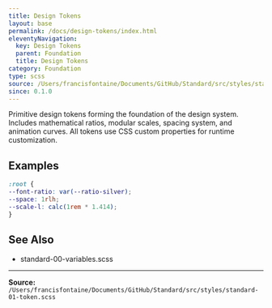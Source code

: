 ```yaml
---
title: Design Tokens
layout: base
permalink: /docs/design-tokens/index.html
eleventyNavigation:
  key: Design Tokens
  parent: Foundation
  title: Design Tokens
category: Foundation
type: scss
source: /Users/francisfontaine/Documents/GitHub/Standard/src/styles/standard-01-token.scss
since: 0.1.0
---
```


Primitive design tokens forming the foundation of the design system.
Includes mathematical ratios, modular scales, spacing system, and animation curves.
All tokens use CSS custom properties for runtime customization.

## Examples

```scss
:root {
--font-ratio: var(--ratio-silver);
--space: 1rlh;
--scale-l: calc(1rem * 1.414);
}
```

## See Also

- standard-00-variables.scss


---

**Source:** `/Users/francisfontaine/Documents/GitHub/Standard/src/styles/standard-01-token.scss`
